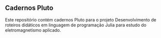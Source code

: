 ## Cadernos Pluto

Este repositório contém cadernos Pluto para o projeto Desenvolvimento de roteiros didáticos em linguagem de programação Julia para estudo do eletromagnetismo aplicado.

